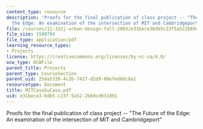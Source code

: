 ```yaml
---
content_type: resource
description: 'Proofs for the final publication of class project -- "The Future of
  the Edge: An examination of the intersection of MIT and Cambridgeport"'
file: /courses/11-332j-urban-design-fall-2003/e31bece36db5c23f5a522b69cd031d91_MITCasaSuCasa.pdf
file_size: 1598794
file_type: application/pdf
learning_resource_types:
- Projects
license: https://creativecommons.org/licenses/by-nc-sa/4.0/
ocw_type: OCWFile
parent_title: Projects
parent_type: CourseSection
parent_uid: 25da5339-4c2b-7427-d2d9-80efed8dc8a1
resourcetype: Document
title: MITCasaSuCasa.pdf
uid: e31bece3-6db5-c23f-5a52-2b69cd031d91
---
```

Proofs for the final publication of class project -- "The Future of the Edge: An examination of the intersection of MIT and Cambridgeport"